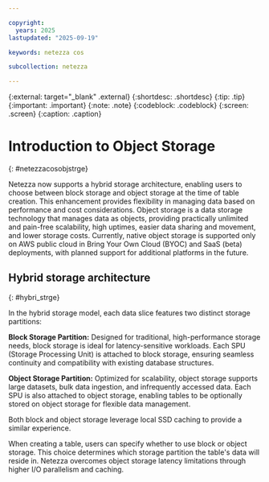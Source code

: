 ```yaml
---

copyright:
  years: 2025
lastupdated: "2025-09-19"

keywords: netezza cos

subcollection: netezza

---
```


{:external: target="_blank" .external}
{:shortdesc: .shortdesc}
{:tip: .tip}
{:important: .important}
{:note: .note}
{:codeblock: .codeblock}
{:screen: .screen}
{:caption: .caption}

# Introduction to Object Storage
{: #netezzacosobjstrge}

Netezza now supports a hybrid storage architecture, enabling users to choose between block storage and object storage at the time of table creation. This enhancement provides flexibility in managing data based on performance and cost considerations. Object storage is a data storage technology that manages data as objects, providing practically unlimited and pain-free scalability, high uptimes, easier data sharing and movement, and lower storage costs.
Currently, native object storage is supported only on AWS public cloud in Bring Your Own Cloud (BYOC) and SaaS (beta) deployments, with planned support for additional platforms in the future.

## Hybrid storage architecture
{: #hybri_strge}

In the hybrid storage model, each data slice features two distinct storage partitions:

**Block Storage Partition:** Designed for traditional, high-performance storage needs, block storage is ideal for latency-sensitive workloads. Each SPU (Storage Processing Unit) is attached to block storage, ensuring seamless continuity and compatibility with existing database structures.

**Object Storage Partition:** Optimized for scalability, object storage supports large datasets, bulk data ingestion, and infrequently accessed data. Each SPU is also attached to object storage, enabling tables to be optionally stored on object storage for flexible data management.

Both block and object storage leverage local SSD caching to provide a similar experience.

When creating a table, users can specify whether to use block or object storage. This choice determines which storage partition the table's data will reside in. Netezza overcomes object storage latency limitations through higher I/O parallelism and caching.
